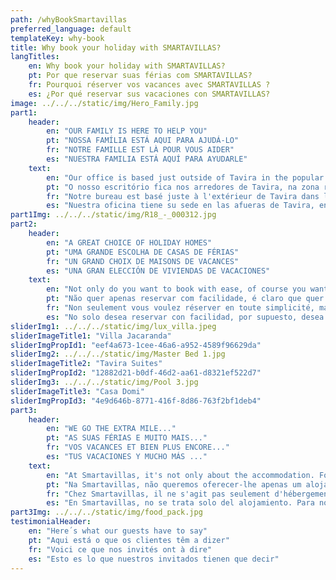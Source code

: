 ```yaml
---
path: /whyBookSmartavillas
preferred_language: default
templateKey: why-book
title: Why book your holiday with SMARTAVILLAS?
langTitles:
    en: Why book your holiday with SMARTAVILLAS?
    pt: Por que reservar suas férias com SMARTAVILLAS?
    fr: Pourquoi réserver vos vacances avec SMARTAVILLAS ?
    es: ¿Por qué reservar sus vacaciones con SMARTAVILLAS?
image: ../../../static/img/Hero_Family.jpg
part1: 
    header: 
        en: "OUR FAMILY IS HERE TO HELP YOU"
        pt: "NOSSA FAMÍLIA ESTÁ AQUI PARA AJUDÁ-LO"
        fr: "NOTRE FAMILLE EST LÀ POUR VOUS AIDER"
        es: "NUESTRA FAMILIA ESTÁ AQUÍ PARA AYUDARLE"
    text: 
        en: "Our office is based just outside of Tavira in the popular residential zone of Mato Santo Espirito, and from this central location, we manage rental properties across the Eastern Algarve from Fuseta near Faro airport right through to Castro Marim near the Spanish border. Your holiday is well deserved and our trained and dedicated team is here to ensure that everything runs smoothly from booking to check-out!"
        pt: "O nosso escritório fica nos arredores de Tavira, na zona residencial do Mato Santo Espirito, e a partir desta localização, gerimos propriedades para alugar em todo o Sotavento Algarvio desde a Fuseta, perto de Faro, até Castro Marim perto da fronteira espanhola. As suas férias são merecidas e a nossa equipa, treinada e dedicada, está aqui para garantir que tudo corre sem problemas desde a reserva até ao check-out!"
        fr: "Notre bureau est basé juste à l'extérieur de Tavira dans la zone résidentielle populaire de Mato Santo Espirito, et à partir de cet emplacement central, nous gérons des propriétés locatives dans l'est de l'Algarve, de Fuseta près de l'aéroport de Faro jusqu'à Castro Marim près de la frontière espagnole. Vos vacances sont bien méritées et notre équipe formée et dévouée est là pour s'assurer que tout se passe bien de la réservation au départ !"
        es: "Nuestra oficina tiene su sede en las afueras de Tavira, en la popular zona residencial de Mato Santo Espirito, y desde esta ubicación central, gestionamos propiedades de alquiler en todo el Algarve oriental desde Fuseta, cerca del aeropuerto de Faro, hasta Castro Marim, cerca de la frontera española. ¡Tus vacaciones son bien merecidas y nuestro equipo capacitado y dedicado está aquí para garantizar que todo funcione sin problemas desde la reserva hasta el check-out!"
part1Img: ../../../static/img/R18_-_000312.jpg
part2: 
    header: 
        en: "A GREAT CHOICE OF HOLIDAY HOMES"
        pt: "UMA GRANDE ESCOLHA DE CASAS DE FÉRIAS"
        fr: "UN GRAND CHOIX DE MAISONS DE VACANCES"
        es: "UNA GRAN ELECCIÓN DE VIVIENDAS DE VACACIONES"
    text: 
        en: "Not only do you want to book with ease, of course you want your rental accommodation to be everything that you had hoped for, and more! We have a fantastic selection of holiday homes suiting all tastes from cosy studio apartments to large dazzling villas"
        pt: "Não quer apenas reservar com facilidade, é claro que quer que o seu alojamento para aluguer seja tudo o que esperava e muito mais! Temos uma fantástica selecção de casas de férias para todos os gostos, desde estúdios acolhedores a grandes villas deslumbrantes."
        fr: "Non seulement vous voulez réserver en toute simplicité, mais vous voulez bien sûr que votre logement locatif soit tout ce que vous espériez, et plus encore ! Nous avons une fantastique sélection de maisons de vacances pour tous les goûts, des studios confortables aux grandes villas éblouissantes."
        es: "No solo desea reservar con facilidad, por supuesto, desea que su alojamiento de alquiler sea todo lo que esperaba, ¡y más! Tenemos una fantástica selección de casas de vacaciones para todos los gustos, desde acogedores apartamentos tipo estudio hasta grandes villas deslumbrantes."
sliderImg1: ../../../static/img/lux_villa.jpeg
sliderImageTitle1: "Villa Jacaranda"
sliderImgPropId1: "eef4a673-1cee-46a6-a952-4589f96629da"
sliderImg2: ../../../static/img/Master Bed 1.jpg
sliderImageTitle2: "Tavira Suites"
sliderImgPropId2: "12882d21-b0df-46d2-aa61-d8321ef522d7"
sliderImg3: ../../../static/img/Pool 3.jpg
sliderImageTitle3: "Casa Domi"
sliderImgPropId3: "4e9d646b-8771-416f-8d86-763f2bf1deb4"
part3: 
    header: 
        en: "WE GO THE EXTRA MILE..."
        pt: "AS SUAS FÉRIAS E MUITO MAIS..."
        fr: "VOS VACANCES ET BIEN PLUS ENCORE..."
        es: "TUS VACACIONES Y MUCHO MÁS ..."
    text: 
        en: "At Smartavillas, it's not only about the accommodation. For us, it's about the whole package...we believe in providing an experience. We can arrange car hire, airport transfers, day trips, restaurant bookings, birthday cakes, champagne and flowers...to name but a few! And why not indulge in our brilliant range of shopping packs or a fresh and tasty meal from our new oven-ready food menu which can be ready and waiting for your arrival. We welcome any special requests to help you make special holiday memories…"
        pt: "Na Smartavillas, não queremos oferecer-lhe apenas um alojamento de férias, queremos ir mais longe e proporcionar-lhe uma experiência. Podemos organizar o aluguer de automóveis, transferes para o aeroporto, excursões / passeios bem como a nossa lista de pacotes de compras à sua escolha, que estarão prontos e à espera da sua chegada! Esperamos qualquer pedido especial para o poder ajudar a fazer recordações especiais das suas férias..."
        fr: "Chez Smartavillas, il ne s'agit pas seulement d'hébergement. Pour nous, il s'agit de l'ensemble du package... nous croyons en la fourniture d'une expérience. Nous pouvons organiser la location de voitures, les transferts aéroport, les excursions d'une journée, les réservations de restaurants, les gâteaux d'anniversaire, le champagne et les fleurs... pour n'en citer que quelques-uns ! Et pourquoi ne pas vous laisser tenter par notre superbe gamme de paniers shopping ou un repas frais et savoureux de notre nouveau menu de plats cuisinés au four qui peut être prêt et attendre votre arrivée. Nous accueillons toutes les demandes spéciales pour vous aider à créer des souvenirs de vacances spéciaux…"
        es: "En Smartavillas, no se trata solo del alojamiento. Para nosotros, se trata de todo el paquete ... creemos en brindar una experiencia. Podemos organizar alquiler de coches, traslados al aeropuerto, excursiones de un día, reservas en restaurantes, tartas de cumpleaños, champán y flores ... ¡por nombrar solo algunos! Y por qué no disfrutar de nuestra brillante variedad de paquetes de compras o de una comida fresca y sabrosa de nuestro nuevo menú de comida lista para el horno que puede estar lista y esperando su llegada. Damos la bienvenida a cualquier solicitud especial para ayudarlo a crear recuerdos especiales de vacaciones ..."
part3Img: ../../../static/img/food_pack.jpg
testimonialHeader: 
    en: "Here´s what our guests have to say"
    pt: "Aqui está o que os clientes têm a dizer"
    fr: "Voici ce que nos invités ont à dire"
    es: "Esto es lo que nuestros invitados tienen que decir"
---
```

